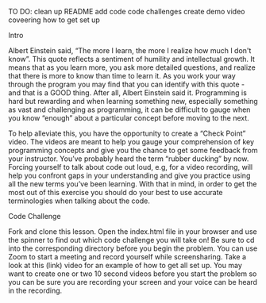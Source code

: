 TO DO:
clean up README
add code code challenges
create demo video coveering how to get set up 

Intro

Albert Einstein said, “The more I learn, the more I realize how much I don't know”. This quote reflects a sentiment of humility and intellectual growth. It means that as you learn more, you ask more detailed questions, and realize that there is more to know than time to learn it. As you work your way through the program you may find that you can identify with this quote - and that is a GOOD thing. After all, Albert Einstein said it. Programming is hard but rewarding and when learning something new, especially something as vast and challenging as programming, it can be difficult to gauge when you know “enough” about a particular concept before moving to the next. 

To help alleviate this, you have the opportunity to create a “Check Point” video. The videos are meant to help you gauge your comprehension of key programming concepts and give you the chance to get some feedback from your instructor. You’ve probably heard the term “rubber ducking” by now. Forcing yourself to talk about code out loud, e.g, for a video recording, will help you confront gaps in your understanding and give you practice using all the new terms you’ve been learning. With that in mind, in order to get the most out of this exercise you should do your best to use accurate terminologies when talking about the code.

Code Challenge 

Fork and clone this lesson. Open the index.html file in your browser and use the spinner to find out which code challenge you will take on! Be sure to cd into the corresponding directory before you begin the problem. You can use Zoom to start a meeting and record yourself while screensharing. Take a look at this (link) video for an example of how to get all set up. You may want to create one or two 10 second videos before you start the problem so you can be sure you are recording your screen and your voice can be heard in the recording.
